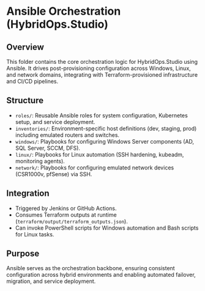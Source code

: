 # Ansible Orchestration (HybridOps.Studio)

## Overview
This folder contains the core orchestration logic for HybridOps.Studio using Ansible. It drives post-provisioning configuration across Windows, Linux, and network domains, integrating with Terraform-provisioned infrastructure and CI/CD pipelines.

## Structure
- `roles/`: Reusable Ansible roles for system configuration, Kubernetes setup, and service deployment.
- `inventories/`: Environment-specific host definitions (dev, staging, prod) including emulated routers and switches.
- `windows/`: Playbooks for configuring Windows Server components (AD, SQL Server, SCCM, DFS).
- `linux/`: Playbooks for Linux automation (SSH hardening, kubeadm, monitoring agents).
- `network/`: Playbooks for configuring emulated network devices (CSR1000v, pfSense) via SSH.

## Integration
- Triggered by Jenkins or GitHub Actions.
- Consumes Terraform outputs at runtime (`terraform/output/terraform_outputs.json`).
- Can invoke PowerShell scripts for Windows automation and Bash scripts for Linux tasks.

## Purpose
Ansible serves as the orchestration backbone, ensuring consistent configuration across hybrid environments and enabling automated failover, migration, and service deployment.
